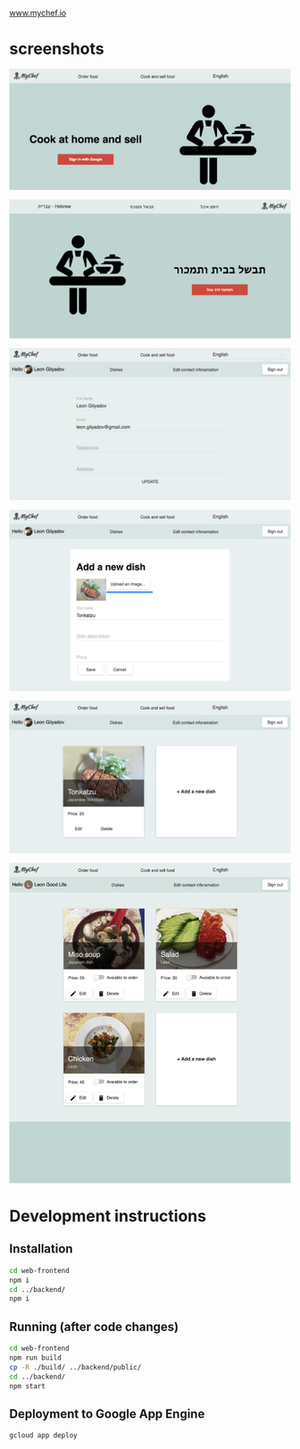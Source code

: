 www.mychef.io

# screenshots

![screenshot](screenshots/1.png)

![screenshot hebrew interface](screenshots/2.png)

![screenshot 3](screenshots/3.png)

![screenshot 4](screenshots/4.png)

![screenshot 5](screenshots/5.png)

![screenshot 6](screenshots/6.png)


# Development instructions
## Installation
```bash
cd web-frontend
npm i
cd ../backend/
npm i
```

## Running (after code changes)
```bash
cd web-frontend
npm run build
cp -R ./build/ ../backend/public/
cd ../backend/
npm start
```

## Deployment to Google App Engine
```bash
gcloud app deploy
```
